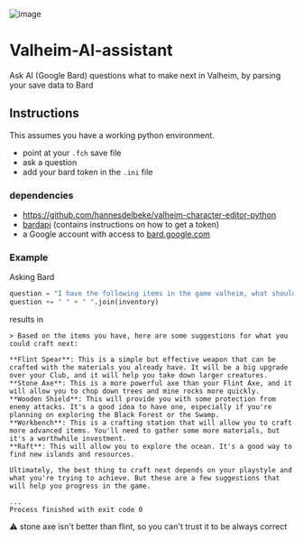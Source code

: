 ![image](https://github.com/hannesdelbeke/Valheim-AI-assistant/assets/3758308/750607ec-c725-4895-8694-9eea2073b664)

# Valheim-AI-assistant
Ask AI (Google Bard) questions what to make next in Valheim, by parsing your save data to Bard

## Instructions
This assumes you have a working python environment.
- point at your `.fch` save file
- ask a question
- add your bard token in the `.ini` file

### dependencies
- https://github.com/hannesdelbeke/valheim-character-editor-python
- [bardapi](https://github.com/dsdanielpark/Bard-API) (contains instructions on how to get a token)
- a Google account with access to [bard.google.com](https://bard.google.com/)

### Example
Asking Bard
```python
question = "I have the following items in the game valheim, what should i make next?"
question += " " + " ".join(inventory)
```
results in 
```
> Based on the items you have, here are some suggestions for what you could craft next:

**Flint Spear**: This is a simple but effective weapon that can be crafted with the materials you already have. It will be a big upgrade over your Club, and it will help you take down larger creatures.  
**Stone Axe**: This is a more powerful axe than your Flint Axe, and it will allow you to chop down trees and mine rocks more quickly.  
**Wooden Shield**: This will provide you with some protection from enemy attacks. It's a good idea to have one, especially if you're planning on exploring the Black Forest or the Swamp.  
**Workbench**: This is a crafting station that will allow you to craft more advanced items. You'll need to gather some more materials, but it's a worthwhile investment.  
**Raft**: This will allow you to explore the ocean. It's a good way to find new islands and resources.  

Ultimately, the best thing to craft next depends on your playstyle and what you're trying to achieve. But these are a few suggestions that will help you progress in the game.

...
Process finished with exit code 0  
```
⚠️ stone axe isn't better than flint, so you can't trust it to be always correct 


